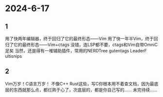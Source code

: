 # 2024-6-17
## 1
用了快两年编辑器，终于回归了它的最终形态——Vim
用了快一年半Vim，终于回归了它的最终形态——Vim+ctags
没错，连LSP都不要，ctags和Vim自带OmniC足矣
当然，还是得有一堆辅助插件，常用的NERDTree gutentags LeaderF ultisnips

## 2
Vim万岁！C语言万岁！
不像C++ Rust这些，写C你根本用不着查文档，因为最底层的东西就那么点，都烂熟于心了，次底层的，都是你自己写的……
未完待续……
